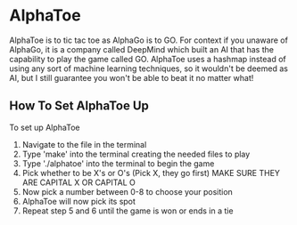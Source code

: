 # AlphaToe
AlphaToe is to tic tac toe as AlphaGo is to GO. For context if you unaware of AlphaGo, it is a company called DeepMind which built an AI that has the capability
to play the game called GO. AlphaToe uses a hashmap instead of using any sort of machine learning techniques, so it wouldn't be deemed as AI, but I still guarantee 
you won't be able to beat it no matter what!

## How To Set AlphaToe Up
To set up AlphaToe 

1. Navigate to the file in the terminal
2. Type 'make' into the terminal creating the needed files to play
3. Type './alphatoe' into the terminal to begin the game
4. Pick whether to be X's or O's (Pick X, they go first) MAKE SURE THEY ARE CAPITAL X OR CAPITAL O
5. Now pick a number between 0-8 to choose your position
6. AlphaToe will now pick its spot 
7. Repeat step 5 and 6 until the game is won or ends in a tie 
